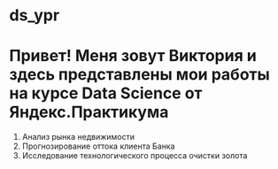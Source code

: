 # ds_ypr
# Привет! Меня зовут Виктория и здесь представлены мои работы на курсе Data Science от Яндекс.Практикума
1. Анализ рынка недвижимости
2. Прогнозирование оттока клиента Банка
3. Исследование технологического процесса очистки золота
